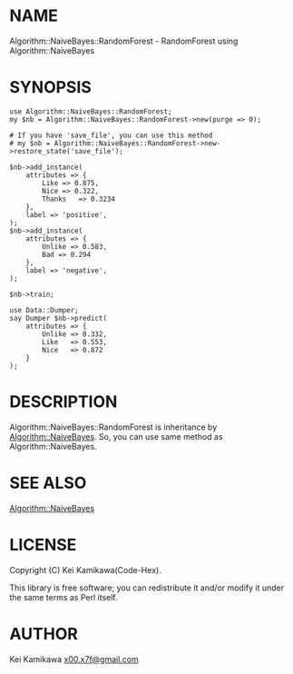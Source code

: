 # NAME

Algorithm::NaiveBayes::RandomForest - RandomForest using Algorithm::NaiveBayes

# SYNOPSIS

    use Algorithm::NaiveBayes::RandomForest;
    my $nb = Algorithm::NaiveBayes::RandomForest->new(purge => 0);
    
    # If you have 'save_file', you can use this method
    # my $nb = Algorithm::NaiveBayes::RandomForest->new->restore_state('save_file'); 

    $nb->add_instance(
        attributes => {
            Like => 0.875,
            Nice => 0.322,
            Thanks   => 0.3234
        },
        label => 'positive',
    );
    $nb->add_instance(
        attributes => {
            Unlike => 0.583,
            Bad => 0.294
        },
        label => 'negative',
    );

    $nb->train;

    use Data::Dumper;
    say Dumper $nb->predict(
        attributes => {
            Unlike => 0.332,
            Like   => 0.553,
            Nice   => 0.872
        }
    );

# DESCRIPTION

Algorithm::NaiveBayes::RandomForest is inheritance by [Algorithm::NaiveBayes](https://metacpan.org/pod/Algorithm::NaiveBayes).
So, you can use same method as Algorithm::NaiveBayes.

# SEE ALSO

[Algorithm::NaiveBayes](https://metacpan.org/pod/Algorithm::NaiveBayes)

# LICENSE

Copyright (C) Kei Kamikawa(Code-Hex).

This library is free software; you can redistribute it and/or modify
it under the same terms as Perl itself.

# AUTHOR

Kei Kamikawa <x00.x7f@gmail.com>

